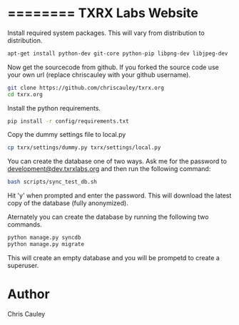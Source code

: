 ========
TXRX Labs Website
========

Install required system packages. This will vary from distribution to distribution.

```bash
apt-get install python-dev git-core python-pip libpng-dev libjpeg-dev
```

Now get the sourcecode from github. If you forked the source code use your own url (replace chriscauley with your github username).

```bash
git clone https://github.com/chriscauley/txrx.org
cd txrx.org
```

Install the python requirements.

```bash
pip install -r config/requirements.txt
```

Copy the dummy settings file to local.py

```bash
cp txrx/settings/dummy.py txrx/settings/local.py
```

You can create the database one of two ways. Ask me for the password to development@dev.txrxlabs.org and then run the following command:

```bash
bash scripts/sync_test_db.sh
```

Hit 'y'  when prompted and enter the password. This will download the latest copy of the database (fully anonymized).

Aternately you can create the database by running the following two commands.

```bash
python manage.py syncdb
python manage.py migrate
```

This will create an empty database and you will be prompetd to create a superuser. 

Author
======
Chris Cauley
